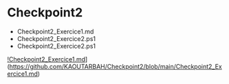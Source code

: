 # Checkpoint2
- Checkpoint2_Exercice1.md
- Checkpoint2_Exercice2.ps1
- Checkpoint2_Exercice2.ps1

[!Checkpoint2_Exercice1.md](Checkpoint2_Exercice1.md)](https://github.com/KAOUTARBAH/Checkpoint2/blob/main/Checkpoint2_Exercice1.md)
